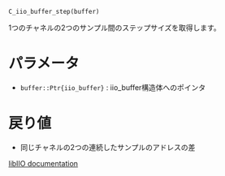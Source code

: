 ```
C_iio_buffer_step(buffer)
```

1つのチャネルの2つのサンプル間のステップサイズを取得します。

# パラメータ

  * `buffer::Ptr{iio_buffer}` : iio_buffer構造体へのポインタ

# 戻り値

  * 同じチャネルの2つの連続したサンプルのアドレスの差

[libIIO documentation](https://analogdevicesinc.github.io/libiio/master/libiio/group__Buffer.html#ga5532665a8776cec1c209d6cf8d0bb409)

